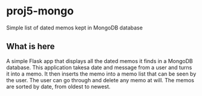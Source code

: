 # proj5-mongo
Simple list of dated memos kept in MongoDB database

## What is here

A simple Flask app that displays all the dated memos it finds in a MongoDB database.
This application takesa date and message from a user and turns it into a memo. It 
then inserts the memo into a memo list that can be seen by the user. The user can 
go through and delete any memo at will. The memos are sorted by date, from oldest
to newest.
